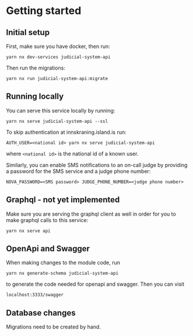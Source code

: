 # Getting started

## Initial setup

First, make sure you have docker, then run:

`yarn nx dev-services judicial-system-api`

Then run the migrations:

`yarn nx run judicial-system-api:migrate`

## Running locally

You can serve this service locally by running:

`yarn nx serve judicial-system-api --ssl`

To skip authentication at innskraning.island.is run:

`AUTH_USER=<national id> yarn nx serve judicial-system-api`

where `<national id>` is the national id of a known user.

Similarly, you can enable SMS notifications to an on-call judge by providing a password for the SMS service and
a judge phone number:

`NOVA_PASSWORD=<SMS password> JUDGE_PHONE_NUMBER=<judge phone number>`

## Graphql - not yet implemented

Make sure you are serving the graphql client as well in order for you to make graphql calls to this service:

`yarn nx serve api`

## OpenApi and Swagger

When making changes to the module code, run

`yarn nx generate-schema judicial-system-api`

to generate the code needed for openapi and swagger. Then you can visit

`localhost:3333/swagger`

## Database changes

Migrations need to be created by hand.

